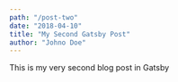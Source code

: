 ```yaml
---
path: "/post-two"
date: "2018-04-10"
title: "My Second Gatsby Post"
author: "Johno Doe"
---
```


This is my very second blog post in Gatsby
